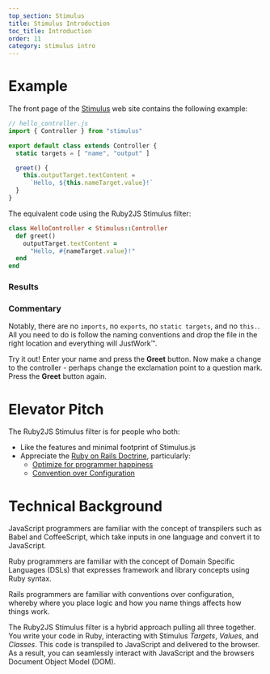 ```yaml
---
top_section: Stimulus
title: Stimulus Introduction
toc_title: Introduction
order: 11
category: stimulus intro
---
```



# Example

The front page of the [Stimulus](https://stimulus.hotwire.dev/) web site
contains the following example:

```javascript
// hello_controller.js
import { Controller } from "stimulus"

export default class extends Controller {
  static targets = [ "name", "output" ]

  greet() {
    this.outputTarget.textContent =
      `Hello, ${this.nameTarget.value}!`
  }
}
```

The equivalent code using the Ruby2JS Stimulus filter:

<div data-controller="combo" data-options='{
  "eslevel": 2022,
  "autoexports": "default",
  "filters": ["esm", "stimulus"]
}'></div>

```ruby
class HelloController < Stimulus::Controller
  def greet()
    outputTarget.textContent =
      "Hello, #{nameTarget.value}!"
  end
end
```

### Results

<template id="stimulus-template">
  <style>
    input {
      padding: 0.5em;
      border: 2px solid #000;
      font-family: "Jost",sans-serif;
    }

    button {
      background-color: #000;
      color: #77e8b9;
      font-family: "Jost",sans-serif;
      padding: 0.5em 1em;
    }
  </style>

  <div data-controller="hello">
    <input data-hello-target="name" type="text" placeholder="enter a name">

    <button data-action="click->hello#greet">
      Greet
    </button>

    <span data-hello-target="output">
    </span>
  </div>
</template>

<div data-controller="eval" data-html="#stimulus-template"></div>

### Commentary

Notably, there are no `imports`, no `exports`, no `static targets`, and no
`this.`.  All you need to do is follow the naming conventions and drop the
file in the right location and everything will JustWork™.

Try it out!  Enter your name and press the **Greet** button.  Now make a
change to the controller - perhaps change the exclamation point to a question
mark.  Press the **Greet** button again.

# Elevator Pitch

The Ruby2JS Stimulus filter is for people who both:
  * Like the features and minimal footprint of Stimulus.js
  * Appreciate the [Ruby on Rails Doctrine](https://rubyonrails.org/doctrine/), particularly:
      * [Optimize for programmer happiness](https://rubyonrails.org/doctrine/#optimize-for-programmer-happiness)
      * [Convention over Configuration](https://rubyonrails.org/doctrine/#convention-over-configuration)

# Technical Background

JavaScript programmers are familiar with the concept of transpilers such as
Babel and CoffeeScript, which take inputs in one language and convert it to
JavaScript.

Ruby programmers are familiar with the concept of Domain Specific Languages
(DSLs) that expresses framework and library concepts using Ruby syntax.

Rails programmers are familiar with conventions over configuration, whereby
where you place logic and how you name things affects how things work.

The Ruby2JS Stimulus filter is a hybrid approach pulling all three together.
You write your code in Ruby, interacting with Stimulus *Targets*, *Values*,
and *Classes*.  This code is transpiled to JavaScript and delivered to the
browser.  As a result, you can seamlessly interact with JavaScript and the
browsers Document Object Model (DOM).

